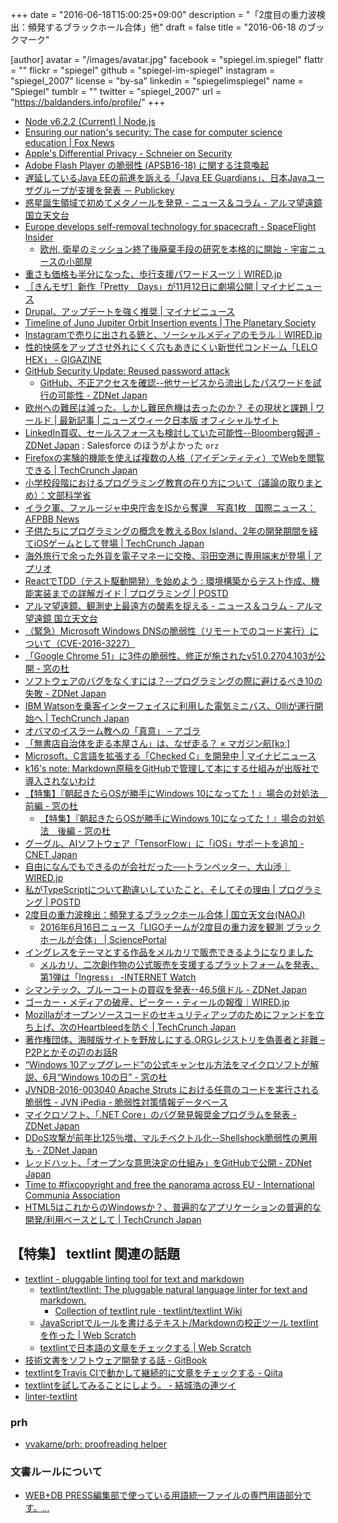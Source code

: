 +++
date = "2016-06-18T15:00:25+09:00"
description = "「2度目の重力波検出：頻発するブラックホール合体」他"
draft = false
title = "2016-06-18 のブックマーク"

[author]
  avatar = "/images/avatar.jpg"
  facebook = "spiegel.im.spiegel"
  flattr = ""
  flickr = "spiegel"
  github = "spiegel-im-spiegel"
  instagram = "spiegel_2007"
  license = "by-sa"
  linkedin = "spiegelimspiegel"
  name = "Spiegel"
  tumblr = ""
  twitter = "spiegel_2007"
  url = "https://baldanders.info/profile/"
+++

- [Node v6.2.2 (Current) | Node.js](https://nodejs.org/en/blog/release/v6.2.2/)
- [Ensuring our nation's security: The case for computer science education | Fox News](http://www.foxnews.com/opinion/2016/06/16/ensuring-our-nations-security-case-for-computer-science-education.html)
- [Apple's Differential Privacy - Schneier on Security](https://www.schneier.com/blog/archives/2016/06/apples_differen.html)
- [Adobe Flash Player の脆弱性 (APSB16-18) に関する注意喚起](https://www.jpcert.or.jp/at/2016/at160026.html)
- [遅延しているJava EEの前進を訴える「Java EE Guardians」、日本Javaユーザグループが支援を発表 － Publickey](http://www.publickey1.jp/blog/16/java_eejava_ee_guardinasjava.html)
- [惑星誕生領域で初めてメタノールを発見 - ニュース＆コラム - アルマ望遠鏡 国立天文台](http://alma.mtk.nao.ac.jp/j/news/info/2016/0615post_659.html)
- [Europe develops self-removal technology for spacecraft - SpaceFlight Insider](http://www.spaceflightinsider.com/missions/earth-science/europe-develops-self-removal-technology-spacecraft/)
    - [欧州, 衛星のミッション終了後廃棄手段の研究を本格的に開始 - 宇宙ニュースの小部屋](http://d.hatena.ne.jp/t-naka/20160617/p8)
- [重さも価格も半分になった、歩行支援パワードスーツ｜WIRED.jp](http://wired.jp/2016/06/18/robotic-exoskeleton-suitx/)
- [［きんモザ］新作「Pretty　Days」が11月12日に劇場公開 | マイナビニュース](http://news.mynavi.jp/news/2016/06/18/080/)
- [Drupal、アップデートを強く推奨 | マイナビニュース](http://news.mynavi.jp/news/2016/06/18/078/)
- [Timeline of Juno Jupiter Orbit Insertion events | The Planetary Society](http://www.planetary.org/blogs/emily-lakdawalla/2016/06161235-timeline-of-juno-jupiter-orbit-insertion.html)
- [Instagramで売りに出される銃と、ソーシャルメディアのモラル｜WIRED.jp](http://wired.jp/2016/06/17/instagram-gunsforsale/)
- [性的快感をアップさせ外れにくく穴もあきにくい新世代コンドーム「LELO HEX」 - GIGAZINE](http://gigazine.net/news/20160617-lelo-hex-condom/)
- [GitHub Security Update: Reused password attack](https://github.com/blog/2190-github-security-update-reused-password-attack)
    - [GitHub、不正アクセスを確認--他サービスから流出したパスワードを試行の可能性 - ZDNet Japan](http://japan.zdnet.com/article/35084420/)
- [欧州への難民は減った。しかし難民危機は去ったのか？ その現状と課題 | ワールド | 最新記事 | ニューズウィーク日本版 オフィシャルサイト](http://www.newsweekjapan.jp/stories/world/2016/06/post-5319.php)
- [LinkedIn買収、セールスフォースも検討していた可能性--Bloomberg報道 - ZDNet Japan](http://japan.zdnet.com/article/35084434/) : Salesforce のほうがよかった `orz`
- [Firefoxの実験的機能を使えば複数の人格（アイデンティティ）でWebを閲覧できる | TechCrunch Japan](https://jp.techcrunch.com/2016/06/17/20160616experimental-firefox-feature-lets-you-use-multiple-identities-while-surfing-the-web/)
- [小学校段階におけるプログラミング教育の在り方について（議論の取りまとめ）：文部科学省](http://www.mext.go.jp/b_menu/shingi/chousa/shotou/122/attach/1372525.htm)
- [イラク軍、ファルージャ中央庁舎をISから奪還　写真1枚　国際ニュース：AFPBB News](http://www.afpbb.com/articles/-/3090844)
- [子供たちにプログラミングの概念を教えるBox Island、2年の開発期間を経てiOSゲームとして登場 | TechCrunch Japan](https://jp.techcrunch.com/2016/06/17/20160616box-island/)
- [海外旅行で余った外貨を電子マネーに交換、羽田空港に専用端末が登場 | アプリオ](http://appllio.com/20160617-8293-pocket-change)
- [ReactでTDD（テスト駆動開発）を始めよう : 環境構築からテスト作成、機能実装までの詳解ガイド | プログラミング | POSTD](http://postd.cc/getting-started-with-tdd-in-react/)
- [アルマ望遠鏡、観測史上最遠方の酸素を捉える - ニュース＆コラム - アルマ望遠鏡 国立天文台](http://alma.mtk.nao.ac.jp/j/news/pressrelease/201606177957.html)
- [（緊急）Microsoft Windows DNSの脆弱性（リモートでのコード実行）について（CVE-2016-3227）](https://jprs.jp/tech/security/2016-06-17-msdns-vuln-remotecodeexec.html)
- [「Google Chrome 51」に3件の脆弱性、修正が施されたv51.0.2704.103が公開 - 窓の杜](http://forest.watch.impress.co.jp/docs/news/1005785.html)
- [ソフトウェアのバグをなくすには？--プログラミングの際に避けるべき10の失敗 - ZDNet Japan](http://japan.zdnet.com/article/35083529/)
- [IBM Watsonを乗客インターフェイスに利用した電気ミニバス、Olliが運行開始へ | TechCrunch Japan](https://jp.techcrunch.com/2016/06/17/20160616ibms-watson-makes-a-move-into-self-driving-cars-with-olli-a-minibus-from-local-motors/)
- [オバマのイスラーム教への「真意」 – アゴラ](http://agora-web.jp/archives/2019792.html)
- [「無書店自治体を走る本屋さん」は、なぜ走る？ « マガジン航[kɔː]](https://magazine-k.jp/2016/06/16/moving-bookstore-in-hokkaido/)
- [Microsoft、C言語を拡張する「Checked C」を開発中 | マイナビニュース](http://news.mynavi.jp/news/2016/06/16/218/)
- [k16's note: Markdown原稿をGitHubで管理して本にする仕組みが出版社で導入されないわけ](http://note.golden-lucky.net/2016/06/markdowngithub.html)
- [【特集】『朝起きたらOSが勝手にWindows 10になってた！』場合の対処法　前編 - 窓の杜](http://forest.watch.impress.co.jp/docs/special/1004285.html)
    - [【特集】『朝起きたらOSが勝手にWindows 10になってた！』場合の対処法　後編 - 窓の杜](http://forest.watch.impress.co.jp/docs/special/1004476.html)
- [グーグル、AIソフトウェア「TensorFlow」に「iOS」サポートを追加 - CNET Japan](http://japan.cnet.com/news/service/35083908/)
- [自由になんでもできるのが会社だった──トランペッター、大山渉｜WIRED.jp](http://wired.jp/2016/06/16/vol23_wataru_ohyama/)
- [私がTypeScriptについて勘違いしていたこと、そしてその理由 | プログラミング | POSTD](http://postd.cc/i-was-wrong-about-typescript-here-is-why/)
- [2度目の重力波検出：頻発するブラックホール合体 | 国立天文台(NAOJ)](http://www.nao.ac.jp/news/topics/2016/20160616-gw.html)
    - [2016年6月16日ニュース「LIGOチームが2度目の重力波を観測 ブラックホールが合体」 | SciencePortal](http://scienceportal.jst.go.jp/news/newsflash_review/newsflash/2016/06/20160616_02.html)
- [イングレスをテーマとする作品をメルカリで販売できるようになりました](https://www.nianticlabs.com/blog-ja/mercari2016/)
    - [メルカリ、二次創作物の公式販売を支援するプラットフォームを発表、第1弾は「Ingress」 -INTERNET Watch](http://internet.watch.impress.co.jp/docs/news/1004913.html)
- [シマンテック、ブルーコートの買収を発表--46.5億ドル - ZDNet Japan](http://japan.zdnet.com/article/35084163/)
- [ゴーカー・メディアの破産、ピーター・ティールの報復｜WIRED.jp](http://wired.jp/2016/06/11/gawker-files-bankruptcy-thiels/)
- [Mozillaがオープンソースコードのセキュリティアップのためにファンドを立ち上げ、次のHeartbleedを防ぐ | TechCrunch Japan](https://jp.techcrunch.com/2016/06/10/20160609mozilla-launches-new-fund-to-help-prevent-the-next-heartbleed/)
- [著作権団体、海賊版サイトを野放しにする.ORGレジストリを偽善者と非難 – P2Pとかその辺のお話R](http://p2ptk.org/copyright/449)
- [“Windows 10アップグレード”の公式キャンセル方法をマイクロソフトが解説、6月“Windows 10の日” - 窓の杜](http://forest.watch.impress.co.jp/docs/news/1004723.html)
- [JVNDB-2016-003040 Apache Struts における任意のコードを実行される脆弱性 - JVN iPedia - 脆弱性対策情報データベース](http://jvndb.jvn.jp/ja/contents/2016/JVNDB-2016-003040.html)
- [マイクロソフト、「.NET Core」のバグ発見報奨金プログラムを発表 - ZDNet Japan](http://japan.zdnet.com/article/35084009/)
- [DDoS攻撃が前年比125％増、マルチベクトル化--Shellshock脆弱性の悪用も - ZDNet Japan](http://japan.zdnet.com/article/35084017/)
- [レッドハット、「オープンな意思決定の仕組み」をGitHubで公開 - ZDNet Japan](http://japan.zdnet.com/article/35084005/)
- [Time to #fixcopyright and free the panorama across EU - International Communia Association](http://www.communia-association.org/2016/06/07/freedom-panorama-bcs-copyright/)
- [HTML5はこれからのWindowsか？、普遍的なアプリケーションの普遍的な開発/利用ベースとして | TechCrunch Japan](https://jp.techcrunch.com/2016/06/09/20160608is-html5-the-new-windows/)

## 【特集】 textlint 関連の話題

- [textlint - pluggable linting tool for text and markdown](https://textlint.github.io/)
    - [textlint/textlint: The pluggable natural language linter for text and markdown.](https://github.com/textlint/textlint)
        - [Collection of textlint rule · textlint/textlint Wiki](https://github.com/textlint/textlint/wiki/Collection-of-textlint-rule)
    - [JavaScriptでルールを書けるテキスト/Markdownの校正ツール textlint を作った | Web Scratch](http://efcl.info/2014/12/30/textlint/)
    - [textlintで日本語の文章をチェックする | Web Scratch](http://efcl.info/2015/09/10/introduce-textlint/)
- [技術文書をソフトウェア開発する話 - GitBook](https://www.gitbook.com/book/azu/nodefest-technical-writing/)
- [textlintをTravis CIで動かして継続的に文章をチェックする - Qiita](http://qiita.com/azu/items/e36501d25593d008f6ac)
- [textlintを試してみることにしよう。 - 結城浩の連ツイ](http://rentwi.hyuki.net/?743702479393587200s)
- [linter-textlint](https://atom.io/packages/linter-textlint)

### prh

- [vvakame/prh: proofreading helper](https://github.com/vvakame/prh)

### 文書ルールについて

- [WEB+DB PRESS編集部で使っている用語統一ファイルの専門用語部分です。...](https://gist.github.com/inao/f55e8232e150aee918b9)
